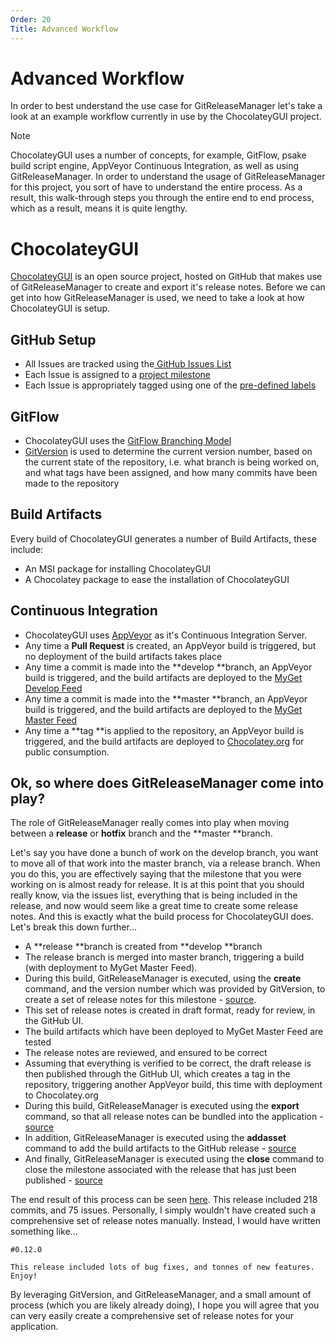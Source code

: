 ```yaml
---
Order: 20
Title: Advanced Workflow
---
```


# Advanced Workflow

In order to best understand the use case for GitReleaseManager let's take a look at an example workflow currently in use by the ChocolateyGUI project.

<div class="admonition note">
    <p class="first admonition-title">Note</p>
    <p class="last">
        ChocolateyGUI uses a number of concepts, for example, GitFlow, psake build script engine, AppVeyor Continuous Integration, as well as using GitReleaseManager.  In order to understand the usage of GitReleaseManager for this project, you sort of have to understand the entire process.  As a result, this walk-through steps you through the entire end to end process, which as a result, means it is quite lengthy.
    </p>
</div>

# ChocolateyGUI
[ChocolateyGUI](https://github.com/chocolatey/ChocolateyGUI) is an open source project, hosted on GitHub that makes use of GitReleaseManager to create and export it's release notes.  Before we can get into how GitReleaseManager is used, we need to take a look at how ChocolateyGUI is setup.

## GitHub Setup
  * All Issues are tracked using the[ GitHub Issues List](https://github.com/chocolatey/ChocolateyGUI/issues)
  * Each Issue is assigned to a [project milestone](https://github.com/chocolatey/ChocolateyGUI/milestones)
  * Each Issue is appropriately tagged using one of the [pre-defined labels](https://github.com/chocolatey/ChocolateyGUI/labels)

## GitFlow
  * ChocolateyGUI uses the [GitFlow Branching Model](http://nvie.com/posts/a-successful-git-branching-model/)
  * [GitVersion](https://github.com/ParticularLabs/GitVersion) is used to determine the current version number, based on the current state of the repository, i.e. what branch is being worked on, and what tags have been assigned, and how many commits have been made to the repository

## Build Artifacts
Every build of ChocolateyGUI generates a number of Build Artifacts, these include:
  * An MSI package for installing ChocolateyGUI
  * A Chocolatey package to ease the installation of ChocolateyGUI

## Continuous Integration

  * ChocolateyGUI uses [AppVeyor](http://www.appveyor.com/) as it's Continuous Integration Server.
  * Any time a **Pull Request** is created, an AppVeyor build is triggered, but no deployment of the build artifacts takes place
  * Any time a commit is made into the **develop **branch, an AppVeyor build is triggered, and the build artifacts are deployed to the [MyGet Develop Feed](https://www.myget.org/feed/Packages/ghrm_develop)
  * Any time a commit is made into the **master **branch, an AppVeyor build is triggered, and the build artifacts are deployed to the [MyGet Master Feed](https://www.myget.org/feed/Packages/ghrm_master)
  * Any time a **tag **is applied to the repository, an AppVeyor build is triggered, and the build artifacts are deployed to [Chocolatey.org](https://chocolatey.org/) for public consumption.

## Ok, so where does GitReleaseManager come into play?

The role of GitReleaseManager really comes into play when moving between a **release** or **hotfix** branch and the **master **branch.

Let's say you have done a bunch of work on the develop branch, you want to move all of that work into the master branch, via a release branch.  When you do this, you are effectively saying that the milestone that you were working on is almost ready for release.  It is at this point that you should really know, via the issues list, everything that is being included in the release, and now would seem like a great time to create some release notes.  And this is exactly what the build process for ChocolateyGUI does.  Let's break this down further...

  * A **release **branch is created from **develop **branch
  * The release branch is merged into master branch, triggering a build (with deployment to MyGet Master Feed).
  * During this build, GitReleaseManager is executed, using the **create** command, and the version number which was provided by GitVersion, to create a set of release notes for this milestone - [source](https://github.com/chocolatey/ChocolateyGUI/blob/09b78495ebc9d334fedf351b021fd7e215c5cf87/BuildScripts/default.ps1#L687).
  * This set of release notes is created in draft format, ready for review, in the GitHub UI.
  * The build artifacts which have been deployed to MyGet Master Feed are tested
  * The release notes are reviewed, and ensured to be correct
  * Assuming that everything is verified to be correct, the draft release is then published through the GitHub UI, which creates a tag in the repository, triggering another AppVeyor build, this time with deployment to Chocolatey.org
  * During this build, GitReleaseManager is executed using the **export** command, so that all release notes can be bundled into the application - [source](https://github.com/chocolatey/ChocolateyGUI/blob/09b78495ebc9d334fedf351b021fd7e215c5cf87/BuildScripts/default.ps1#L707)
  * In addition, GitReleaseManager is executed using the **addasset** command to add the build artifacts to the GitHub release - [source](https://github.com/chocolatey/ChocolateyGUI/blob/09b78495ebc9d334fedf351b021fd7e215c5cf87/BuildScripts/default.ps1#L731)
  * And finally, GitReleaseManager is executed using the **close** command to close the milestone associated with the release that has just been published - [source](https://github.com/chocolatey/ChocolateyGUI/blob/09b78495ebc9d334fedf351b021fd7e215c5cf87/BuildScripts/default.ps1#L753)

The end result of this process can be seen [here](https://github.com/chocolatey/ChocolateyGUI/releases/tag/0.12.0).  This release included 218 commits, and 75 issues.  Personally, I simply wouldn't have created such a comprehensive set of release notes manually.  Instead, I would have written something like...

```
#0.12.0

This release included lots of bug fixes, and tonnes of new features.  Enjoy!
```

By leveraging GitVersion, and GitReleaseManager, and a small amount of process (which you are likely already doing), I hope you will agree that you can very easily create a comprehensive set of release notes for your application.